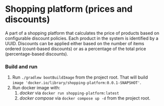 # Shopping platform (prices and discounts)

A part of a shopping platform that calculates the price of products based on configurable discount policies. Each product in the system is identified by a UUID. Discounts can be applied either based
on the number of items ordered (count-based discounts) or as a percentage of the total price (percentage-based discounts).

### Build and run

1. Run `./gradlew bootBuildImage` from the project root. That will build `image 'docker.io/library/shopping-platform:0.0.1-SNAPSHOT'`.
2. Run docker image with:
    1. _docker_ via `docker run shopping-platform:latest`
    2. _docker compose_ via `docker compose up -d` from the project root.
